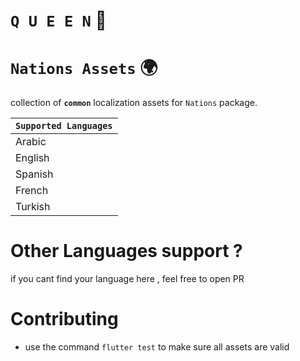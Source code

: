 # **`Q U E E N`** 👑

# **`Nations Assets`** 🌍

collection of **`common`** localization assets for `Nations` package.

| **`Supported Languages`** |
| ------------------------- |
| Arabic                    |
| English                   |
| Spanish                   |
| French                    |
| Turkish                   |

# Other Languages support ?

if you cant find your language here , feel free to open PR

# Contributing

- use the command `flutter test` to make sure all assets are valid
